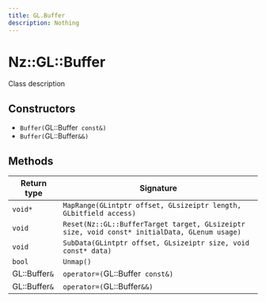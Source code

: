 ```yaml
---
title: GL.Buffer
description: Nothing
---
```


# Nz::GL::Buffer

Class description

## Constructors

- `Buffer(`GL::Buffer` const&)`
- `Buffer(`GL::Buffer`&&)`

## Methods

| Return type | Signature |
| ----------- | --------- |
| `void*` | `MapRange(GLintptr offset, GLsizeiptr length, GLbitfield access)` |
| `void` | `Reset(Nz::GL::BufferTarget target, GLsizeiptr size, void const* initialData, GLenum usage)` |
| `void` | `SubData(GLintptr offset, GLsizeiptr size, void const* data)` |
| `bool` | `Unmap()` |
| GL::Buffer`&` | `operator=(`GL::Buffer` const&)` |
| GL::Buffer`&` | `operator=(`GL::Buffer`&&)` |
